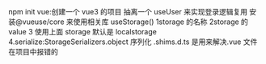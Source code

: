 npm init vue:创建一个 vue3 的项目
抽离一个 useUser 来实现登录逻辑复用
安装@vueuse/core 来使用相关库
useStorage()
1storage 的名称
2storage 的 value
3 使用上面 storage 默认是 localstorage
4.serialize:StorageSerializers.object 序列化
.shims.d.ts 是用来解决.vue 文件在项目中报错的
